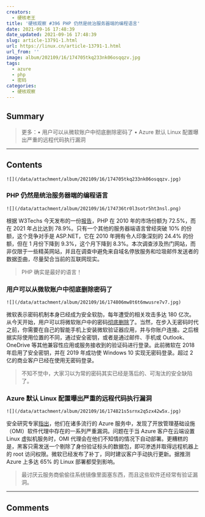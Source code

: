 ```yaml
---
creators:
  - 硬核老王
title: '硬核观察 #396 PHP 仍然是统治服务器端的编程语言'
date: 2021-09-16 17:48:39
date_updated: 2021-09-16 17:48:39
slug: article-13791-1.html
url: https://linux.cn/article-13791-1.html
url_from: ''
image: album/202109/16/174705tkq233nk06osqqzv.jpg
tags:
  - azure
  - php
  - 密码
categories:
  - 硬核观察
---
```


## Summary

> 更多：• 用户可以从微软账户中彻底删除密码了 • Azure 默认 Linux 配置曝出严重的远程代码执行漏洞

***

<!-- more -->

## Contents

`![](/data/attachment/album/202109/16/174705tkq233nk06osqqzv.jpg)`

### PHP 仍然是统治服务器端的编程语言

`![](/data/attachment/album/202109/16/174736tr0l3sotr5ht3nsl.png)`

根据 W3Techs 今天发布的一份[报告](https://w3techs.com/technologies/history_overview/programming_language/ms/y)，PHP 在 2010 年的市场份额为 72.5%，而在 2021 年占比达到 78.9%。只有一个其他的服务器端语言曾经突破 10% 的份额，这个竞争对手是 ASP.NET，它在 2010 年拥有令人印象深刻的 24.4% 的份额，但在 1 月份下降到 9.3%，这个月下降到 8.3%。本次调查涉及热门网站，而非仅限于一些精英网站，并且在调查中避免来自域名停放服务和垃圾邮件发送者的数据歪曲，尽量契合当前的互联网现实。

> 
> PHP 确实是最好的语言！
> 
> 
> 

### 用户可以从微软账户中彻底删除密码了

`![](/data/attachment/album/202109/16/174806mw8t6t6mwusre7v7.jpg)`

微软表示密码机制本身已经成为安全软肋，每年遭受的相关攻击多达 180 亿次。从今天开始，用户可以将微软账户中的密码[彻底删除](https://www.thurrott.com/cloud/microsoft-consumer-services/256334/microsoft-account-goes-passwordless)了。当然，在步入无密码时代之前，你需要在自己的智能手机上安装微软验证器应用，并与你账户连接。之后根据实际使用位置的不同，通过安全密钥，或者是通过邮件、手机或 Outlook、OneDrive 等其他兼容性应用或服务接收到的验证码进行登录。此前微软在 2018 年启用了安全密钥，并在 2019 年成功使 Windows 10 实现无密码登录。超过 2 亿的商业客户已经在使用无密码登录。

> 
> 不知不觉中，大家习以为常的密码其实已经是落后的、可淘汰的安全缺陷了。
> 
> 
> 

### Azure 默认 Linux 配置曝出严重的远程代码执行漏洞

`![](/data/attachment/album/202109/16/174821s5srnx2q5zx42w5x.jpg)`

安全研究专家[指出](https://www.wiz.io/blog/secret-agent-exposes-azure-customers-to-unauthorized-code-execution)，他们在诸多流行的 Azure 服务中，发现了开放管理基础设施（OMI）软件代理中存在的一系列严重漏洞。问题在于当 Azure 客户在云端设置 Linux 虚拟机服务时，OMI 代理会在他们不知情的情况下自动部署。更糟糕的是，黑客只需发送一个剔除了身份验证标头的数据包，即可渗透并取得远程机器上的 root 访问权限。微软已经发布了补丁，同时建议客户手动执行更新。据推测 Azure 上多达 65% 的 Linux 部署都受到影响。

> 
> 最讨厌云服务商偷偷往系统镜像里面塞东西，而且这些软件还经常有验证漏洞。
> 
> 
>

***

## Comments
